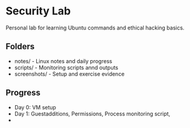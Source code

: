 # Security Lab
Personal lab for learning Ubuntu commands and ethical hacking basics.

## Folders
- notes/ - Linux notes and daily progress
- scripts/ - Monitoring scripts annd outputs
- screenshots/ - Setup and exercise evidence

## Progress
 - Day 0: VM setup
 - Day 1: Guestadditions, Permissions, Process monitoring script,
 - 
